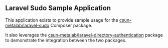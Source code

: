 ## Laravel Sudo Sample Application

This application exists to provide sample usage for the [csun-metalab/laravel-sudo](https://github.com/csun-metalab/laravel-sudo) Composer package.

It also leverages the [csun-metalab/laravel-directory-authentication](https://github.com/csun-metalab/laravel-directory-authentication) package to demonstrate the integration between the two packages.
